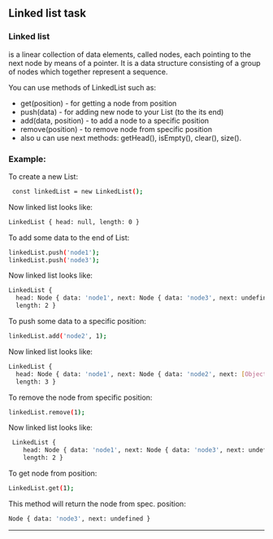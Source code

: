 ## Linked list task
 ###  Linked list
 is a linear collection of data elements, called nodes, each pointing to the next node by means of a pointer.
 It is a data structure consisting of a group of nodes which together represent a sequence.

 You can use methods of LinkedList such as:
 * get(position) - for getting a node from position
 * push(data) - for adding new node to your List (to the its end)
 * add(data, position) - to add a node to a specific position
 * remove(position) - to remove node from specific position
 * also u can use next methods: getHead(), isEmpty(), clear(), size().

 ###  Example:

 To create a new List:
 ```sh
  const linkedList = new LinkedList();
  ```
  Now linked list looks like:
  ```sh
  LinkedList { head: null, length: 0 }
  ```
  To add some data to the end of List:
  ```sh
  linkedList.push('node1');
  linkedList.push('node3');
  ```
  Now linked list looks like:
  ```sh
  LinkedList {
    head: Node { data: 'node1', next: Node { data: 'node3', next: undefined } },
    length: 2 }
  ```
  To push some data to a specific position:
  ```sh
  linkedList.add('node2', 1);
  ```
  Now linked list looks like:  
  ```sh
  LinkedList {
    head: Node { data: 'node1', next: Node { data: 'node2', next: [Object] } },
    length: 3 }
  ```
  To remove the node from specific position:
  ```sh
  linkedList.remove(1);
  ```
  Now linked list looks like:
  ```sh
   LinkedList {
      head: Node { data: 'node1', next: Node { data: 'node3', next: undefined } },
      length: 2 }
  ```
  To get node from position:
  ```sh
  LinkedList.get(1);
  ```
  This method will return the node from spec. position:
  ```sh
  Node { data: 'node3', next: undefined }
  ```
---
